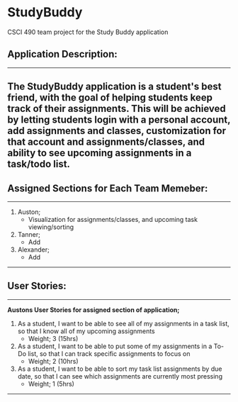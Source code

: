 # StudyBuddy
CSCI 490 team project for the Study Buddy application

## Application Description:
---
The StudyBuddy application is a student's best friend, with the goal of helping students keep track of their assignments. This will be achieved by letting students login with a personal account, add assignments and classes, customization for that account and assignments/classes, and ability to see upcoming assignments in a task/todo list.
---

## Assigned Sections for Each Team Memeber:
---
1. Auston;
   - Visualization for assignments/classes, and upcoming task viewing/sorting
2. Tanner;
   - Add 
3. Alexander;
   - Add
---

## User Stories:
---
**Austons User Stories for assigned section of application;**
1. As a student, I want to be able to see all of my assignments in a task list, so that I know all of my upcoming assignments
   - Weight; 3 (15hrs)
2. As a student, I want to be able to put some of my assignments in a To-Do list, so that I can track specific assignments to focus on
   - Weight; 2 (10hrs)
3. As a student, I want to be able to sort my task list assignments by due date, so that I can see which assignments are currently most pressing
   - Weight; 1 (5hrs)
---
